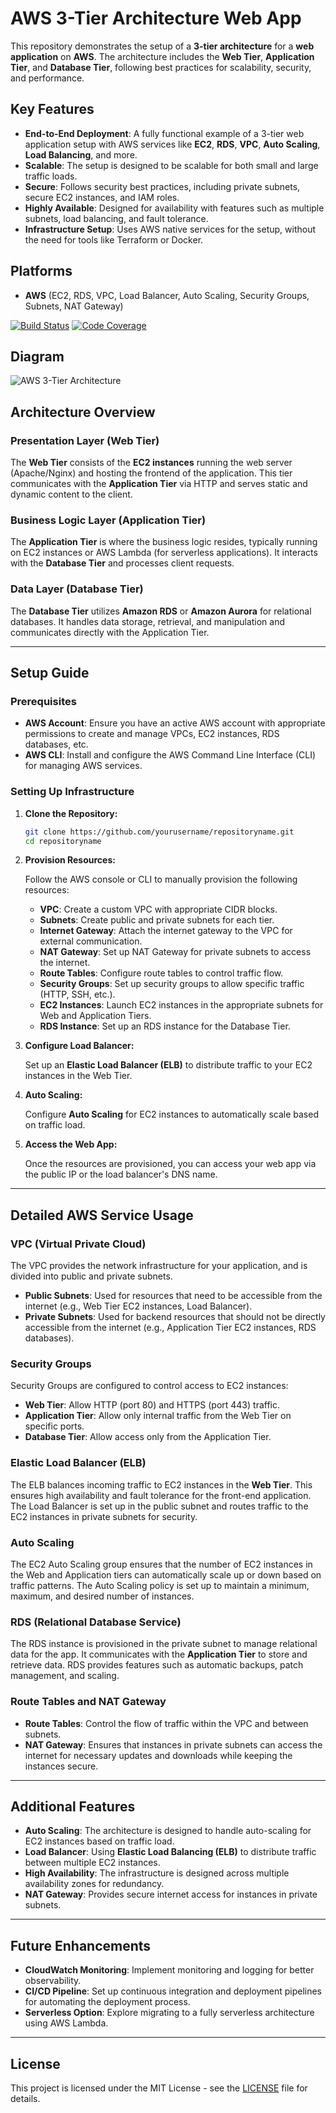 # AWS 3-Tier Architecture Web App

This repository demonstrates the setup of a **3-tier architecture** for a **web application** on **AWS**. The architecture includes the **Web Tier**, **Application Tier**, and **Database Tier**, following best practices for scalability, security, and performance.

## Key Features

- **End-to-End Deployment**: A fully functional example of a 3-tier web application setup with AWS services like **EC2**, **RDS**, **VPC**, **Auto Scaling**, **Load Balancing**, and more.
- **Scalable**: The setup is designed to be scalable for both small and large traffic loads.
- **Secure**: Follows security best practices, including private subnets, secure EC2 instances, and IAM roles.
- **Highly Available**: Designed for availability with features such as multiple subnets, load balancing, and fault tolerance.
- **Infrastructure Setup**: Uses AWS native services for the setup, without the need for tools like Terraform or Docker.

## Platforms

- **AWS** (EC2, RDS, VPC, Load Balancer, Auto Scaling, Security Groups, Subnets, NAT Gateway)

[![Build Status](https://img.shields.io/github/workflow/status/yourusername/repositoryname/CI)](https://github.com/yourusername/repositoryname)
[![Code Coverage](https://codecov.io/gh/yourusername/repositoryname/branch/main/graph/badge.svg)](https://codecov.io/gh/yourusername/repositoryname)

## Diagram

![AWS 3-Tier Architecture](https://yourimageurl.com/aws-3-tier-architecture.png)

## Architecture Overview

### Presentation Layer (Web Tier)

The **Web Tier** consists of the **EC2 instances** running the web server (Apache/Nginx) and hosting the frontend of the application. This tier communicates with the **Application Tier** via HTTP and serves static and dynamic content to the client.

### Business Logic Layer (Application Tier)

The **Application Tier** is where the business logic resides, typically running on EC2 instances or AWS Lambda (for serverless applications). It interacts with the **Database Tier** and processes client requests.

### Data Layer (Database Tier)

The **Database Tier** utilizes **Amazon RDS** or **Amazon Aurora** for relational databases. It handles data storage, retrieval, and manipulation and communicates directly with the Application Tier.

---

## Setup Guide

### Prerequisites

- **AWS Account**: Ensure you have an active AWS account with appropriate permissions to create and manage VPCs, EC2 instances, RDS databases, etc.
- **AWS CLI**: Install and configure the AWS Command Line Interface (CLI) for managing AWS services.

### Setting Up Infrastructure

1. **Clone the Repository:**

   ```bash
   git clone https://github.com/yourusername/repositoryname.git
   cd repositoryname

2. **Provision Resources:**

   Follow the AWS console or CLI to manually provision the following resources:
   
   - **VPC**: Create a custom VPC with appropriate CIDR blocks.
   - **Subnets**: Create public and private subnets for each tier.
   - **Internet Gateway**: Attach the internet gateway to the VPC for external communication.
   - **NAT Gateway**: Set up NAT Gateway for private subnets to access the internet.
   - **Route Tables**: Configure route tables to control traffic flow.
   - **Security Groups**: Set up security groups to allow specific traffic (HTTP, SSH, etc.).
   - **EC2 Instances**: Launch EC2 instances in the appropriate subnets for Web and Application Tiers.
   - **RDS Instance**: Set up an RDS instance for the Database Tier.

3. **Configure Load Balancer:**

   Set up an **Elastic Load Balancer (ELB)** to distribute traffic to your EC2 instances in the Web Tier.

4. **Auto Scaling:**

   Configure **Auto Scaling** for EC2 instances to automatically scale based on traffic load.

5. **Access the Web App:**

   Once the resources are provisioned, you can access your web app via the public IP or the load balancer's DNS name.

---

## Detailed AWS Service Usage

### **VPC (Virtual Private Cloud)**

The VPC provides the network infrastructure for your application, and is divided into public and private subnets. 

- **Public Subnets**: Used for resources that need to be accessible from the internet (e.g., Web Tier EC2 instances, Load Balancer).
- **Private Subnets**: Used for backend resources that should not be directly accessible from the internet (e.g., Application Tier EC2 instances, RDS databases).
  
### **Security Groups**

Security Groups are configured to control access to EC2 instances:

- **Web Tier**: Allow HTTP (port 80) and HTTPS (port 443) traffic.
- **Application Tier**: Allow only internal traffic from the Web Tier on specific ports.
- **Database Tier**: Allow access only from the Application Tier.

### **Elastic Load Balancer (ELB)**

The ELB balances incoming traffic to EC2 instances in the **Web Tier**. This ensures high availability and fault tolerance for the front-end application. The Load Balancer is set up in the public subnet and routes traffic to the EC2 instances in private subnets for security.

### **Auto Scaling**

The EC2 Auto Scaling group ensures that the number of EC2 instances in the Web and Application tiers can automatically scale up or down based on traffic patterns. The Auto Scaling policy is set up to maintain a minimum, maximum, and desired number of instances.

### **RDS (Relational Database Service)**

The RDS instance is provisioned in the private subnet to manage relational data for the app. It communicates with the **Application Tier** to store and retrieve data. RDS provides features such as automatic backups, patch management, and scaling.

### **Route Tables and NAT Gateway**

- **Route Tables**: Control the flow of traffic within the VPC and between subnets.
- **NAT Gateway**: Ensures that instances in private subnets can access the internet for necessary updates and downloads while keeping the instances secure.

---

## Additional Features

- **Auto Scaling**: The architecture is designed to handle auto-scaling for EC2 instances based on traffic load.
- **Load Balancer**: Using **Elastic Load Balancing (ELB)** to distribute traffic between multiple EC2 instances.
- **High Availability**: The infrastructure is designed across multiple availability zones for redundancy.
- **NAT Gateway**: Provides secure internet access for instances in private subnets.

---

## Future Enhancements

- **CloudWatch Monitoring**: Implement monitoring and logging for better observability.
- **CI/CD Pipeline**: Set up continuous integration and deployment pipelines for automating the deployment process.
- **Serverless Option**: Explore migrating to a fully serverless architecture using AWS Lambda.

---

## License

This project is licensed under the MIT License - see the [LICENSE](LICENSE) file for details.


 
